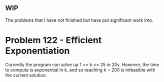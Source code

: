 ## WIP

The problems that I have not finished but have put significant work into.

# Problem 122 - Efficient Exponentiation

Currently the program can solve up 1 <= k <= 25 in 20s. However, the time to
compute is exponential in k, and so reaching k = 200 is infeasible with the
current solution.
